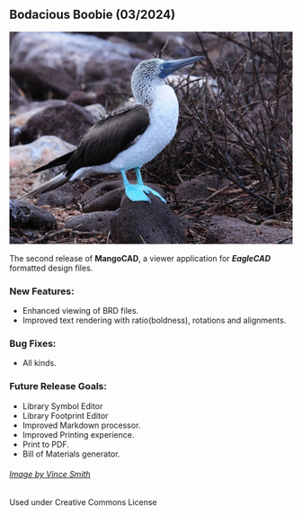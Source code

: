 ## Bodacious Boobie  (03/2024)

![Photograph of the Blue Footed Boobie.](Boobie.jpeg)

The second release of **MangoCAD**, a viewer application for ***EagleCAD*** formatted design files.

### New Features:
+ Enhanced viewing of BRD files.
+ Improved text rendering with ratio(boldness), rotations and alignments.


### Bug Fixes:
+ All kinds.

### Future Release Goals:
+ Library Symbol Editor
+ Library Footprint Editor
+ Improved Markdown processor.
+ Improved Printing experience.
+ Print to PDF.
+ Bill of Materials generator.


###### [Image by Vince Smith  ](https://commons.wikimedia.org/wiki/File:Blue-footed_Booby_(4885194032).jpg )   
Used under Creative Commons License
